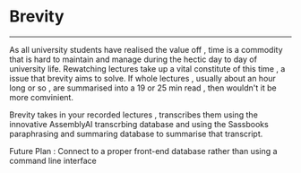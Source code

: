 # Brevity
---
As all university students have realised the value off , time is a commodity that is hard to maintain and manage during the hectic day to day of university life. Rewatching lectures take up a vital constitute of this time , a issue that brevity aims to solve. If whole lectures , usually about an hour long or so , are summarised into a 19 or 25 min read , then wouldn't it be more comvinient.

Brevity takes in your recorded lectures , transcribes them using the innovative AssemblyAI transcrbing database and using the Sassbooks paraphrasing and summaring database to summarise that transcript.

Future Plan : Connect to a proper front-end database rather than using a command line interface
